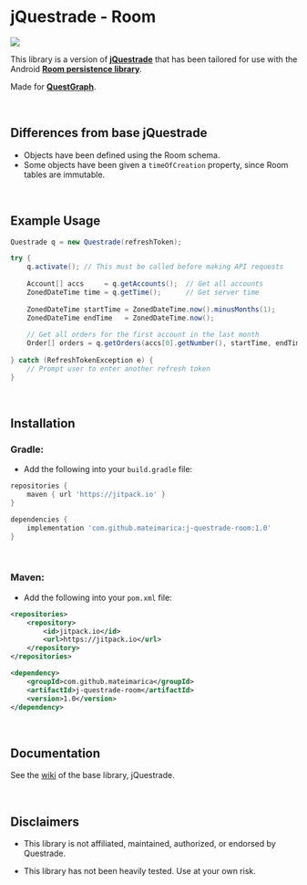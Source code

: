 # jQuestrade - Room
[![](https://jitpack.io/v/mateimarica/j-questrade-room.svg)](https://jitpack.io/#mateimarica/j-questrade-room)

This library is a version of [**jQuestrade**](https://github.com/mateimarica/j-questrade) that has been tailored for use with the Android [**Room persistence library**](https://developer.android.com/jetpack/androidx/releases/room). 

Made for [**QuestGraph**](https://github.com/mateimarica/questgraph).

<br>

## Differences from base jQuestrade
* Objects have been defined using the Room schema.
* Some objects have been given a `timeOfCreation` property, since Room tables are immutable.

<br>

## Example Usage

```java
Questrade q = new Questrade(refreshToken);

try {
	q.activate(); // This must be called before making API requests
	
	Account[] accs     = q.getAccounts();  // Get all accounts
	ZonedDateTime time = q.getTime();      // Get server time
	
	ZonedDateTime startTime = ZonedDateTime.now().minusMonths(1);
	ZonedDateTime endTime   = ZonedDateTime.now();
	
	// Get all orders for the first account in the last month
	Order[] orders = q.getOrders(accs[0].getNumber(), startTime, endTime);
	
} catch (RefreshTokenException e) { 
	// Prompt user to enter another refresh token
}
```

<br>

## Installation
### Gradle:
* Add the following into your `build.gradle` file:
```gradle
repositories {
	maven { url 'https://jitpack.io' }
}
```
```gradle
dependencies {
	implementation 'com.github.mateimarica:j-questrade-room:1.0'
}
```
<br>

### Maven:
* Add the following into your `pom.xml` file:
```xml
<repositories>
	<repository>
		<id>jitpack.io</id>
		<url>https://jitpack.io</url>
	</repository>
</repositories>
```
```xml
<dependency>
	<groupId>com.github.mateimarica</groupId>
	<artifactId>j-questrade-room</artifactId>
	<version>1.0</version>
</dependency>
```

<br>

## Documentation
See the [wiki](https://github.com/mateimarica/j-questrade/wiki) of the base library, jQuestrade.

<br>

## Disclaimers

* This library is not affiliated, maintained, authorized, or endorsed by Questrade.

* This library has not been heavily tested. Use at your own risk.
